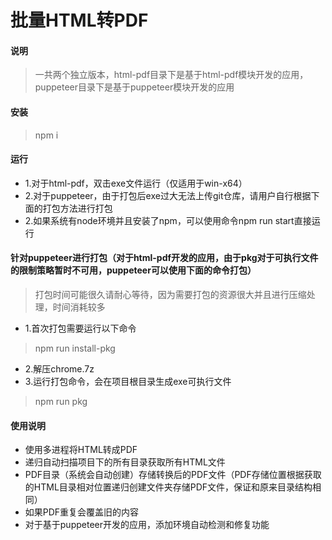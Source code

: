 <!--
 * @Author: 18855190718 1491579574@qq.com
 * @Date: 2023-06-18 18:30:44
 * @LastEditors: 18855190718 1491579574@qq.com
 * @LastEditTime: 2023-06-23 09:14:05
 * @FilePath: \HTML转PDF\README.md
 * @Description: Email:1491579574@qq.com
 * QQ:1491579574
 * Copyright (c) 2023 by ${git_name_email}, All Rights Reserved. 
-->
# 批量HTML转PDF
#### 说明
> 一共两个独立版本，html-pdf目录下是基于html-pdf模块开发的应用，puppeteer目录下是基于puppeteer模块开发的应用

#### 安装
> npm i

#### 运行
- 1.对于html-pdf，双击exe文件运行（仅适用于win-x64）
- 2.对于puppeteer，由于打包后exe过大无法上传git仓库，请用户自行根据下面的打包方法进行打包
- 2.如果系统有node环境并且安装了npm，可以使用命令npm run start直接运行

#### 针对puppeteer进行打包（对于html-pdf开发的应用，由于pkg对于可执行文件的限制策略暂时不可用，puppeteer可以使用下面的命令打包）
> 打包时间可能很久请耐心等待，因为需要打包的资源很大并且进行压缩处理，时间消耗较多
- 1.首次打包需要运行以下命令
> npm run install-pkg
- 2.解压chrome.7z
- 3.运行打包命令，会在项目根目录生成exe可执行文件
> npm run pkg

#### 使用说明
- 使用多进程将HTML转成PDF
- 递归自动扫描项目下的所有目录获取所有HTML文件
- PDF目录（系统会自动创建）存储转换后的PDF文件（PDF存储位置根据获取的HTML目录相对位置递归创建文件夹存储PDF文件，保证和原来目录结构相同）
- 如果PDF重复会覆盖旧的内容
- 对于基于puppeteer开发的应用，添加环境自动检测和修复功能